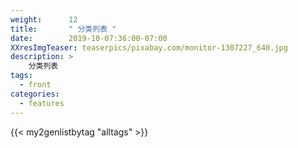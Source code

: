 ```yaml
---
weight:      12
title:       " 分类列表 "
date:        2019-10-07:36:00-07:00
XXresImgTeaser: teaserpics/pixabay.com/monitor-1307227_640.jpg
description: >
    分类列表 
tags:
  - front
categories:
  - features
---
```


{{< my2genlistbytag "alltags" >}}
